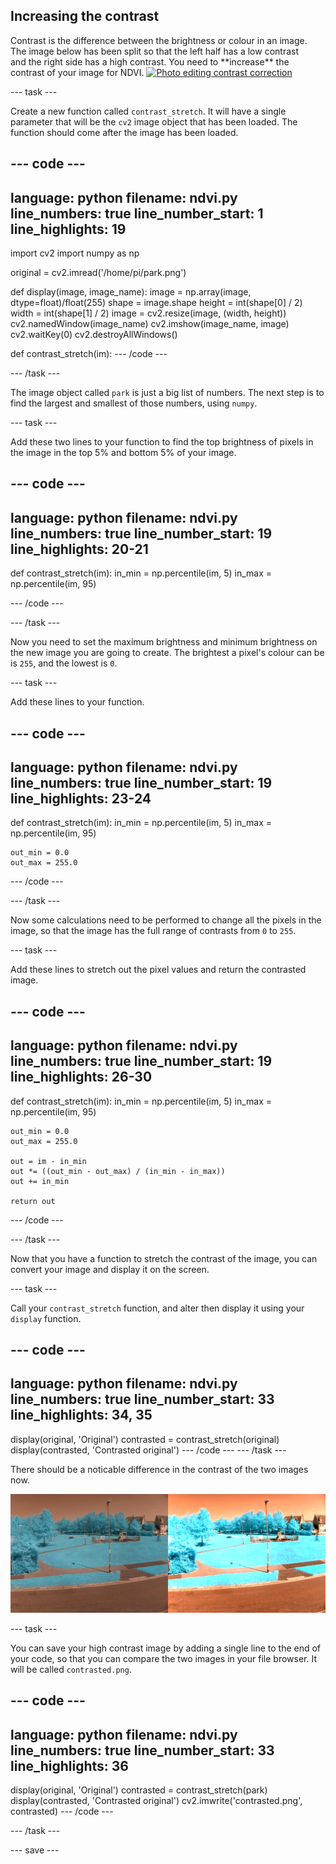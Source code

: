 ## Increasing the contrast

<div style="display: flex; flex-wrap: wrap">
<div style="flex-basis: 200px; flex-grow: 1; margin-right: 15px;">
Contrast is the difference between the brightness or colour in an image. The image below has been split so that the left half has a low contrast and the right side has a high contrast. You need to **increase** the contrast of your image for NDVI.
<a title="Toniht at English Wikipedia, Public domain, via Wikimedia Commons" href="https://commons.wikimedia.org/wiki/File:Photo_editing_contrast_correction.jpg"><img width="512" alt="Photo editing contrast correction" src="https://upload.wikimedia.org/wikipedia/commons/thumb/b/be/Photo_editing_contrast_correction.jpg/512px-Photo_editing_contrast_correction.jpg"></a>
</div>
</div>

--- task ---

Create a new function called `contrast_stretch`. It will have a single parameter that will be the `cv2` image object that has been loaded. The function should come after the image has been loaded.

--- code ---
---
language: python
filename: ndvi.py
line_numbers: true
line_number_start: 1 
line_highlights: 19
---
import cv2
import numpy as np

original = cv2.imread('/home/pi/park.png')


def display(image, image_name):
    image = np.array(image, dtype=float)/float(255)
    shape = image.shape
    height = int(shape[0] / 2)
    width = int(shape[1] / 2)
    image = cv2.resize(image, (width, height))
    cv2.namedWindow(image_name)
    cv2.imshow(image_name, image)
    cv2.waitKey(0)
    cv2.destroyAllWindows()

def contrast_stretch(im):
--- /code ---

--- /task ---

The image object called `park` is just a big list of numbers. The next step is to find the largest and smallest of those numbers, using `numpy`.

--- task ---

Add these two lines to your function to find the top brightness of pixels in the image in the top 5% and bottom 5% of your image.

--- code ---
---
language: python
filename: ndvi.py
line_numbers: true
line_number_start: 19 
line_highlights: 20-21
---
def contrast_stretch(im):
    in_min = np.percentile(im, 5)
    in_max = np.percentile(im, 95)

--- /code ---

--- /task ---

Now you need to set the maximum brightness and minimum brightness on the new image you are going to create. The brightest a pixel's colour can be is `255`, and the lowest is `0`.

--- task ---

Add these lines to your function.

--- code ---
---
language: python
filename: ndvi.py
line_numbers: true
line_number_start: 19 
line_highlights: 23-24
---
def contrast_stretch(im):
    in_min = np.percentile(im, 5)
    in_max = np.percentile(im, 95)

    out_min = 0.0
    out_max = 255.0
--- /code ---

--- /task ---

Now some calculations need to be performed to change all the pixels in the image, so that the image has the full range of contrasts from `0` to `255`.

--- task ---

Add these lines to stretch out the pixel values and return the contrasted image.

--- code ---
---
language: python
filename: ndvi.py
line_numbers: true
line_number_start: 19 
line_highlights: 26-30
---
def contrast_stretch(im):
    in_min = np.percentile(im, 5)
    in_max = np.percentile(im, 95)

    out_min = 0.0
    out_max = 255.0

    out = im - in_min
    out *= ((out_min - out_max) / (in_min - in_max))
    out += in_min
    
    return out
--- /code ---

--- /task ---

Now that you have a function to stretch the contrast of the image, you can convert your image and display it on the screen.

--- task ---

Call your `contrast_stretch` function, and alter then display it using your `display` function.

--- code ---
---
language: python
filename: ndvi.py
line_numbers: true
line_number_start: 33 
line_highlights: 34, 35
---
display(original, 'Original')
contrasted = contrast_stretch(original)
display(contrasted, 'Contrasted original')
--- /code ---
--- /task ---

There should be a noticable difference in the contrast of the two images now.

![Low and high contrast images of the park image.](images/low-high-contrast.png)

--- task ---

You can save your high contrast image by adding a single line to the end of your code, so that you can compare the two images in your file browser. It will be called `contrasted.png`.

--- code ---
---
language: python
filename: ndvi.py
line_numbers: true
line_number_start: 33 
line_highlights: 36
---
display(original, 'Original')
contrasted = contrast_stretch(park)
display(contrasted, 'Contrasted original')
cv2.imwrite('contrasted.png', contrasted)
--- /code ---

--- /task ---

--- save ---

